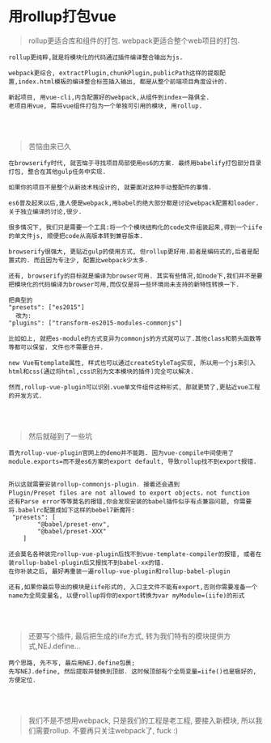 # 用rollup打包vue

> rollup更适合库和组件的打包. webpack更适合整个web项目的打包.

```
rollup更纯粹,就是将模块化的代码通过插件编译整合输出为js.

webpack更综合, extractPlugin,chunkPlugin,publicPath这样的提取配置,index.html模板的编译整合标签插入输出, 都是从整个前端项目角度设计的.

新起项目, 用vue-cli,内含配置好的webpack,从组件到index一路俱全.
老项目用vue, 需将vue组件打包为一个单独可引用的模块, 用rollup.
```
<br><br>

> 苦恼由来已久

```
在browserify时代, 就苦恼于寻找项目局部使用es6的方案. 最终用babelify打包部分目录打包, 整合在其他gulp任务中实现.

如果你的项目不是整个从新技术栈设计的, 就要面对这种手动整配件的事情.

es6普及起来以后,逢人便是webpack,用babel的绝大部分都是讨论webpack配置和loader.关于独立编译的讨论,很少.
```

```
很多情况下, 我们只是需要一个工具:将一个个模块结构化的code文件组装起来,得到一个iife的单文件js, 顺便把code从高版本转到兼容版本.

browserify很强大, 更贴近gulp的使用方式, 但rollup更好用.前者是编码式的,后者是配置式的. 而且因为专注少, 配置比webpack少太多.
```

```
还有, browserify的目标就是编译为browser可用. 其实有些情况,如node下,我们并不是要把模块化的代码编译为browser可用,而仅仅是将一些环境尚未支持的新特性转换一下.

把典型的  
"presets": ["es2015"]
  改为:
"plugins": ["transform-es2015-modules-commonjs"]

比如如上, 就把es-module的方式变异为commonjs的方式就可以了.其他class和箭头函数等等都可以保留. 文件也不需要合并.
```

```
new Vue有template属性, 样式也可以通过createStyleTag实现, 所以用一个js来引入html和css(通过将html,css识别为文本模块的插件)完全可以解决.

然而,rollup-vue-plugin可以识别.vue单文件组件这种形式, 那就更赞了,更贴近vue工程的开发方式.
```

<br><br>

> 然后就碰到了一些坑

```
首先rollup-vue-plugin官网上的demo并不能跑. 因为vue-compile中间使用了module.exports=而不是es6方案的export default, 导致rollup找不到export报错.


所以这就需要安装rollup-commonjs-plugin. 接着还会遇到
Plugin/Preset files are not allowed to export objects，not function
还有Parse error等等莫名的报错,你会发现安装的babel插件似乎有点兼容问题, 你需要将.babelrc配置成如下这样的bebel7新魔符:
 "presets": [
        "@babel/preset-env",
        "@babel/preset-XXX"
    ]
 
还会莫名各种装完rollup-vue-plugin后找不到vue-template-compiler的报错, 或者在装rollup-babel-plugin后又报找不到babel-xx的错.
在你补装之后, 最好再重装一遍rollup-vue-plugin和rollup-babel-plugin

还有,如果你最后导出的模块是iife形式的, 入口主文件不能有export,否则你需要准备一个name为全局变量名, 以便rollup将你的export转换为var myModule=(iife)的形式
```

<br><br>

> 还要写个插件, 最后把生成的iife方式, 转为我们特有的模块提供方式,NEJ.define...
```
两个思路, 先不写, 最后用NEJ.define包裹;
先写NEJ.define, 然后提取并替换到顶部. 这时候顶部有个全局变量=iife()也是极好的, 方便定位.
```

<br><br>

> 我们不是不想用webpack, 只是我们的工程是老工程, 要接入新模块, 所以我们需要rollup. 不要再只关注webpack了, fuck :)
